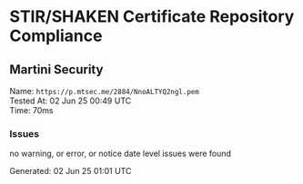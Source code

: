 # STIR/SHAKEN Certificate Repository Compliance

## Martini Security

Name: `https://p.mtsec.me/2884/NnoALTYQ2ngl.pem`\
Tested At: 02 Jun 25 00:49 UTC\
Time: 70ms

### Issues

no warning, or error, or notice date level issues were found

Generated: 02 Jun 25 01:01 UTC